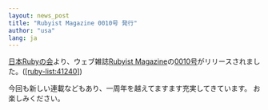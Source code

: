 ```yaml
---
layout: news_post
title: "Rubyist Magazine 0010号 発行"
author: "usa"
lang: ja
---
```


[日本Rubyの会][1]より、ウェブ雑誌[Rubyist
Magazine][2]の[0010号][3]がリリースされました。([\[ruby-list:41240\]][4])

今回も新しい連載などもあり、一周年を越えてますます充実してきています。 お楽しみください。



[1]: http://jp.rubyist.net/
[2]: http://jp.rubyist.net/magazine/
[3]: http://jp.rubyist.net/magazine/?0010
[4]: http://blade.nagaokaut.ac.jp/cgi-bin/scat.rb/ruby/ruby-list/41240
